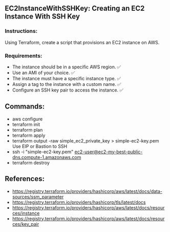 ## EC2InstanceWithSSHKey: Creating an EC2 Instance With SSH Key

### Instructions:
Using Terraform, create a script that provisions an EC2 instance on AWS.

### Requirements:
- The instance should be in a specific AWS region. ✅
- Use an AMI of your choice. ✅
- The instance must have a specific instance type. ✅
- Assign a tag to the instance with a custom name. ✅
- Configure an SSH key pair to access the instance. ✅

## Commands:
- aws configure
- terraform init
- terraform plan
- terraform apply
- terraform output -raw simple_ec2_private_key > simple-ec2-key.pem
Use EIP or Bastion to SSH
- ssh -i "simple-ec2-key.pem" ec2-user@ec2-my-best-public-dns.compute-1.amazonaws.com
- terraform destroy

## References:
- https://registry.terraform.io/providers/hashicorp/aws/latest/docs/data-sources/ssm_parameter
- https://registry.terraform.io/providers/hashicorp/tls/latest/docs
- https://registry.terraform.io/providers/hashicorp/aws/latest/docs/resources/instance
- https://registry.terraform.io/providers/hashicorp/aws/latest/docs/resources/key_pair